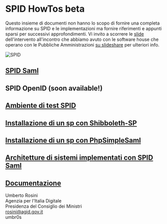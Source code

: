 SPID HowTos beta
================

Questo insieme di documenti non hanno lo scopo di fornire una completa informazione su SPID e le implementazioni ma fornire riferimenti e appunti sparsi per successivi approfondimenti.
Vi invito a scorrere le [slide](https://www.slideshare.net/TeamDigitale/integrazione-e-uso-di-spid-allinterno-di-unapplicazione-web-valerio-paolini-technical-project-manager-del-team-per-la-trasformazione-digitale-umberto-rosini-it-e-software-architect-dellagenzia-per-litalia-digitale-agid) dell'intervento all'incontro che abbiamo avuto con le software house che operano con le Pubbliche Amministrazioni [su slideshare](https://www.slideshare.net/TeamDigitale/integrazione-e-uso-di-spid-allinterno-di-unapplicazione-web-valerio-paolini-technical-project-manager-del-team-per-la-trasformazione-digitale-umberto-rosini-it-e-software-architect-dellagenzia-per-litalia-digitale-agid) per ulteriori info.


![SPID](https://raw.githubusercontent.com/umbros/spid-docs/master/images/spid.png)


[SPID Saml](https://github.com/italia/spid-docs/blob/master/pages/spid-saml.md)
-------------------

SPID OpenID (soon available!)
-----------------------------

[Ambiente di test SPID](https://github.com/italia/spid-docs/blob/master/pages/spid-ambiente-di-test.md)
-----------------------

[Installazione di un sp con Shibboleth-SP](https://github.com/italia/spid-docs/blob/master/pages/spid-shibboleth-sp.md)
------------------------------------------

[Installazione di un sp con PhpSimpleSaml](https://github.com/italia/spid-docs/blob/master/pages/spid-simplesamlphp-sp.md)
----------------------------------------

[Architetture di sistemi implementati con SPID Saml](https://github.com/italia/spid-docs/blob/master/pages/spid-saml-architetture-sistemi.md)
----------------------------------------------------

[Documentazione](https://github.com/italia/spid-docs/blob/master/pages/documentazione-e-utilita.md)
--------------

Umberto Rosini<br>
Agenzia per l'Italia Digitale<br>
Presidenza del Consiglio dei Ministri<br>
rosini@agid.gov.it<br>
umbr0s<br>
